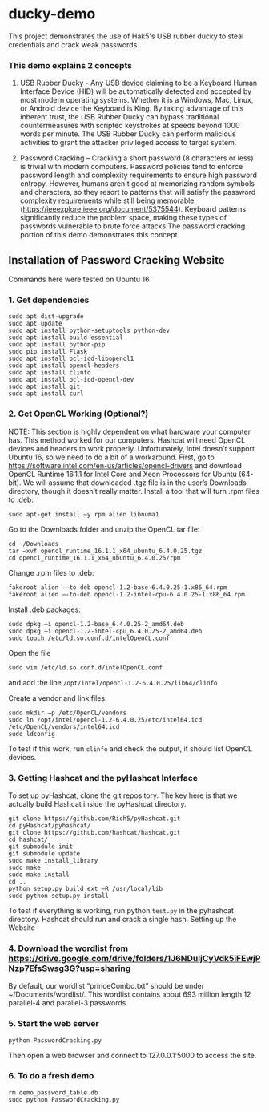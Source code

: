 # ducky-demo
This project demonstrates the use of Hak5's USB rubber ducky to steal credentials and crack weak passwords.

### This demo explains 2 concepts

1. USB Rubber Ducky - Any USB device claiming to be a Keyboard Human Interface Device (HID) will be automatically detected and accepted by most modern operating systems. Whether it is a Windows, Mac, Linux, or Android device the Keyboard is King. By taking advantage of this inherent trust, the USB Rubber Ducky can bypass traditional countermeasures with scripted keystrokes at speeds beyond 1000 words per minute. The USB Rubber Ducky can perform malicious activities to grant the attacker privileged access to target system. 

2. Password Cracking – Cracking a short password (8 characters or less) is trivial with modern computers. Password policies tend to enforce password length and complexity requirements to ensure high password entropy. However, humans aren't good at memorizing random symbols and characters, so they resort to patterns that will satisfy the password complexity requirements while still being memorable (https://ieeexplore.ieee.org/document/5375544). Keyboard patterns significantly reduce the problem space, making these types of passwords vulnerable to brute force attacks.The password cracking portion of this demo demonstrates this concept.

## Installation of Password Cracking Website
Commands here were tested on Ubuntu 16

### 1. Get dependencies
```
sudo apt dist-upgrade
sudo apt update
sudo apt install python-setuptools python-dev
sudo apt install build-essential
sudo apt install python-pip
sudo pip install Flask
sudo apt install ocl-icd-libopencl1
sudo apt install opencl-headers
sudo apt install clinfo
sudo apt install ocl-icd-opencl-dev
sudo apt install git
sudo apt install curl
```

### 2. Get OpenCL Working (Optional?)
NOTE: This section is highly dependent on what hardware your computer has. This method worked for our computers.
Hashcat will need OpenCL devices and headers to work properly. Unfortunately, Intel doesn’t support Ubuntu 16, so we need to do a bit of a workaround. First, go to https://software.intel.com/en-us/articles/opencl-drivers and download OpenCL Runtime 16.1.1 for Intel Core and Xeon Processors for Ubuntu (64-bit).
We will assume that downloaded .tgz file is in the user’s Downloads directory, though it doesn’t really matter.
Install a tool that will turn .rpm files to .deb:
```
sudo apt-get install –y rpm alien libnuma1
```

Go to the Downloads folder and unzip the OpenCL tar file:
```
cd ~/Downloads
tar –xvf opencl_runtime_16.1.1_x64_ubuntu_6.4.0.25.tgz
cd opencl_runtime_16.1.1_x64_ubuntu_6.4.0.25/rpm
```

Change .rpm files to .deb:
```
fakeroot alien -–to-deb opencl-1.2-base-6.4.0.25-1.x86_64.rpm
fakeroot alien –-to-deb opencl-1.2-intel-cpu-6.4.0.25-1.x86_64.rpm
```

Install .deb packages:
```
sudo dpkg –i opencl-1.2-base_6.4.0.25-2_amd64.deb
sudo dpkg –i opencl-1.2-intel-cpu_6.4.0.25-2_amd64.deb
sudo touch /etc/ld.so.conf.d/intelOpenCL.conf
```

Open the file
```
sudo vim /etc/ld.so.conf.d/intelOpenCL.conf
```
and add the line
	`/opt/intel/opencl-1.2-6.4.0.25/lib64/clinfo`

Create a vendor and link files:
```
sudo mkdir –p /etc/OpenCL/vendors
sudo ln /opt/intel/opencl-1.2-6.4.0.25/etc/intel64.icd /etc/OpenCL/vendors/intel64.icd
sudo ldconfig
```

To test if this work, run `clinfo` and check the output, it should list OpenCL devices.

### 3. Getting Hashcat and the pyHashcat Interface
To set up pyHashcat, clone the git repository. The key here is that we actually build Hashcat inside the pyHashcat directory.
```
git clone https://github.com/Rich5/pyHashcat.git
cd pyHashcat/pyhashcat/
git clone https://github.com/hashcat/hashcat.git
cd hashcat/
git submodule init
git submodule update
sudo make install_library
sudo make
sudo make install
cd ..
python setup.py build_ext –R /usr/local/lib
sudo python setup.py install
```

To test if everything is working, run python `test.py` in the pyhashcat directory. Hashcat should run and crack a single hash.
Setting up the Website

### 4. Download the wordlist from https://drive.google.com/drive/folders/1J6NDuljCyVdk5iFEwjPNzp7EfsSwsg3G?usp=sharing

By default, our wordlist “princeCombo.txt” should be under ~/Documents/wordlist/. This wordlist contains about 693 million length 12 parallel-4 and parallel-3 passwords.

### 5. Start the web server
```
python PasswordCracking.py
```
Then open a web browser and connect to 127.0.0.1:5000 to access the site.

### 6. To do a fresh demo
```
rm demo_password_table.db
sudo python PasswordCracking.py
```
